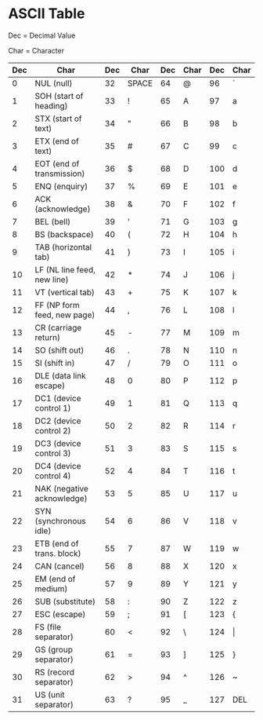 # ASCII Table
Dec  = Decimal Value

Char = Character

|Dec|Char                         |Dec| Char    |Dec| Char|    Dec| Char|
|---|----                         |---|-----    |---|-----|    ---|-----|
|  0| NUL (null)                  | 32|  SPACE  |64 | @   |    96 |\`|
|  1| SOH (start of heading)      | 33|  !      |65 | A   |    97 | a|
|  2| STX (start of text)         | 34|  "      |66 | B   |    98 | b|
|  3| ETX (end of text)           | 35|  #      |67 | C   |    99 | c|
|  4| EOT (end of transmission)   | 36|  $      |68 | D   |   100 | d|
|  5| ENQ (enquiry)               | 37|  %      |69 | E   |   101 | e|
|  6| ACK (acknowledge)           | 38|  &      |70 | F   |   102 | f|
|  7| BEL (bell)                  | 39|  '      |71 | G   |   103 | g|
|  8| BS  (backspace)             | 40|  (      |72 | H   |   104 | h|
|  9| TAB (horizontal tab)        | 41|  )      |73 | I   |   105 | i|
| 10| LF  (NL line feed, new line)| 42|  *      |74 | J   |   106 | j|
| 11| VT  (vertical tab)          | 43|  +      |75 | K   |   107 | k|
| 12| FF  (NP form feed, new page)| 44|  ,      |76 | L   |   108 | l|
| 13| CR  (carriage return)       | 45|  -      |77 | M   |   109 | m|
| 14| SO  (shift out)             | 46|  .      |78 | N   |   110 | n|
| 15| SI  (shift in)              | 47|  /      |79 | O   |   111 | o|
| 16| DLE (data link escape)      | 48|  0      |80 | P   |   112 | p|
| 17| DC1 (device control 1)      | 49|  1      |81 | Q   |   113 | q|
| 18| DC2 (device control 2)      | 50|  2      |82 | R   |   114 | r|
| 19| DC3 (device control 3)      | 51|  3      |83 | S   |   115 | s|
| 20| DC4 (device control 4)      | 52|  4      |84 | T   |   116 | t|
| 21| NAK (negative acknowledge)  | 53|  5      |85 | U   |   117 | u|
| 22| SYN (synchronous idle)      | 54|  6      |86 | V   |   118 | v|
| 23| ETB (end of trans. block)   | 55|  7      |87 | W   |   119 | w|
| 24| CAN (cancel)                | 56|  8      |88 | X   |   120 | x|
| 25| EM  (end of medium)         | 57|  9      |89 | Y   |   121 | y|
| 26| SUB (substitute)            | 58|  :      |90 | Z   |   122 | z|
| 27| ESC (escape)                | 59|  ;      |91 | [   |   123 | {|
| 28| FS  (file separator)        | 60|  <      |92 | \\  |   124 |\||
| 29| GS  (group separator)       | 61|  =      |93 | ]   |   125 | }|
| 30| RS  (record separator)      | 62|  >      |94 | ^   |   126 | ~|
| 31| US  (unit separator)        | 63|  ?      |95 | _   |   127 | DEL|
